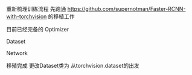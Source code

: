

重新梳理训练流程
先跑通
https://github.com/supernotman/Faster-RCNN-with-torchvision
的移植工作

目前已经完备的
Optimizer

Dataset

Network



移殖完成
更改Dataset类为
从torchvision.dataset的出发

